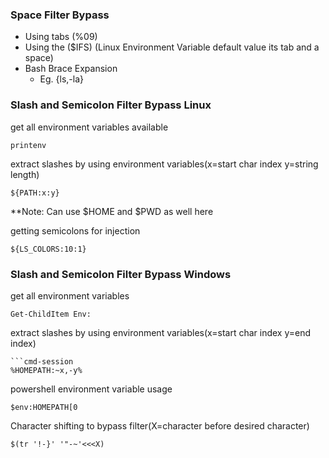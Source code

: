 

### Space Filter Bypass
- Using tabs (%09)
- Using the ($IFS) (Linux Environment Variable default value its tab and a space)
- Bash Brace Expansion
	-  Eg. {ls,-la}

### Slash and Semicolon Filter Bypass Linux

get all environment variables available
```
printenv
```

extract slashes by using environment variables(x=start char index y=string length)
```shell-session
${PATH:x:y}
```
**Note: Can use $HOME and $PWD as well here

getting semicolons for injection
```shell-session
${LS_COLORS:10:1}
```


### Slash and Semicolon Filter Bypass Windows

get all environment variables
```
Get-ChildItem Env:
```

extract slashes by using environment variables(x=start char index y=end index)
```
```cmd-session
%HOMEPATH:~x,-y%
```

powershell environment variable usage
```powershell-session
$env:HOMEPATH[0
```


Character shifting to bypass filter(X=character before desired character)
```shell-session
$(tr '!-}' '"-~'<<<X)
```